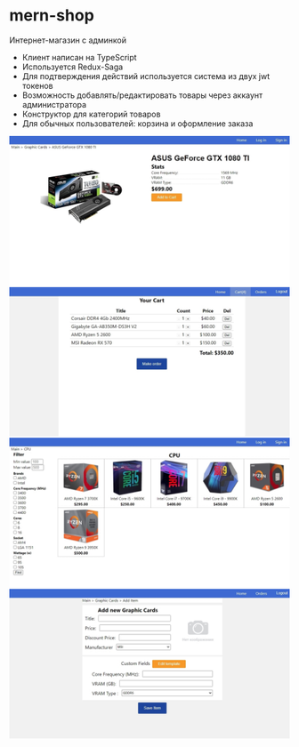 # mern-shop
Интернет-магазин с админкой

- Клиент написан на TypeScript 
- Используется Redux-Saga
- Для подтверждения действий используется система из двух jwt токенов
- Возможность добавлять/редактировать товары через аккаунт администратора
- Конструктор для категорий товаров
- Для обычных пользователей: корзина и оформление заказа

<img src="preview/1.jpg" width="600">
<img src="preview/4.jpg" width="600">
<img src="preview/3.jpg" width="600">
<img src="preview/2.jpg" width="600">
